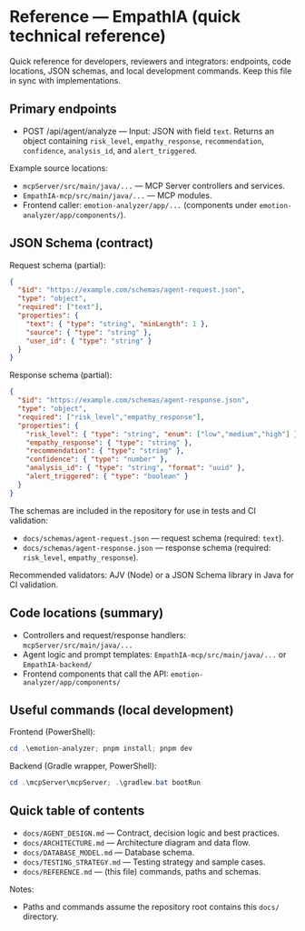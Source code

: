 # Reference — EmpathIA (quick technical reference)

Quick reference for developers, reviewers and integrators: endpoints, code locations, JSON schemas, and local development commands. Keep this file in sync with implementations.

## Primary endpoints

- POST /api/agent/analyze — Input: JSON with field `text`. Returns an object containing `risk_level`, `empathy_response`, `recommendation`, `confidence`, `analysis_id`, and `alert_triggered`.

Example source locations:

- `mcpServer/src/main/java/...` — MCP Server controllers and services.
- `EmpathIA-mcp/src/main/java/...` — MCP modules.
- Frontend caller: `emotion-analyzer/app/...` (components under `emotion-analyzer/app/components/`).

## JSON Schema (contract)

Request schema (partial):

```json
{
  "$id": "https://example.com/schemas/agent-request.json",
  "type": "object",
  "required": ["text"],
  "properties": {
    "text": { "type": "string", "minLength": 1 },
    "source": { "type": "string" },
    "user_id": { "type": "string" }
  }
}
```

Response schema (partial):

```json
{
  "$id": "https://example.com/schemas/agent-response.json",
  "type": "object",
  "required": ["risk_level","empathy_response"],
  "properties": {
    "risk_level": { "type": "string", "enum": ["low","medium","high"] },
    "empathy_response": { "type": "string" },
    "recommendation": { "type": "string" },
    "confidence": { "type": "number" },
    "analysis_id": { "type": "string", "format": "uuid" },
    "alert_triggered": { "type": "boolean" }
  }
}
```

The schemas are included in the repository for use in tests and CI validation:

- `docs/schemas/agent-request.json` — request schema (required: `text`).
- `docs/schemas/agent-response.json` — response schema (required: `risk_level`, `empathy_response`).

Recommended validators: AJV (Node) or a JSON Schema library in Java for CI validation.

## Code locations (summary)

- Controllers and request/response handlers: `mcpServer/src/main/java/...`
- Agent logic and prompt templates: `EmpathIA-mcp/src/main/java/...` or `EmpathIA-backend/`
- Frontend components that call the API: `emotion-analyzer/app/components/`

## Useful commands (local development)

Frontend (PowerShell):

```powershell
cd .\emotion-analyzer; pnpm install; pnpm dev
```

Backend (Gradle wrapper, PowerShell):

```powershell
cd .\mcpServer\mcpServer; .\gradlew.bat bootRun
```

## Quick table of contents

- `docs/AGENT_DESIGN.md` — Contract, decision logic and best practices.
- `docs/ARCHITECTURE.md` — Architecture diagram and data flow.
- `docs/DATABASE_MODEL.md` — Database schema.
- `docs/TESTING_STRATEGY.md` — Testing strategy and sample cases.
- `docs/REFERENCE.md` — (this file) commands, paths and schemas.

Notes:
- Paths and commands assume the repository root contains this `docs/` directory.
